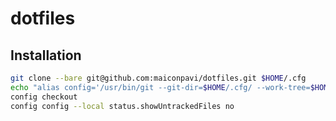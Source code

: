 # dotfiles

## Installation

```bash
git clone --bare git@github.com:maiconpavi/dotfiles.git $HOME/.cfg
echo "alias config='/usr/bin/git --git-dir=$HOME/.cfg/ --work-tree=$HOME'" >> $HOME/.bashrc
config checkout
config config --local status.showUntrackedFiles no
```
